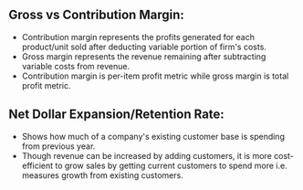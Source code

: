 ## Gross vs Contribution Margin:
- Contribution margin represents the profits generated for each product/unit sold after deducting variable portion of firm's costs. 
- Gross margin represents the revenue remaining after subtracting variable costs from revenue.
- Contribution margin is per-item profit metric while gross margin is total profit metric.

## Net Dollar Expansion/Retention Rate:
- Shows how much of a company's existing customer base is spending from previous year.
- Though revenue can be increased by adding customers, it is more cost-efficient to grow sales by getting current customers to spend more i.e. measures growth from existing customers. 
